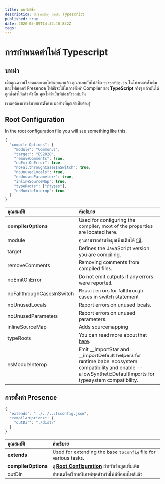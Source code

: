 ```yaml
---
title: หน้าไม่มีชื่อ
description: ตัวช่วยเล็กๆ สำหรับ Typescript
published: true
date: 2020-05-09T14:32:40.832Z
tags:
---
```


# การกำหนดค่าไฟล์ Typescript

## บทนำ

เมื่อคุณดาวน์โหลดและแตกไฟล์ออกมาแล้ว คุณจะพบกับไฟล์ชื่อ  `tsconfig.js` ในโฟลเดอร์ดั้งเดิมและโฟลเดอร์ Presence ไฟล์นี้จะใช้ในการตั้งค่า Complier ของ **TypeScript** จริงๆ แล้วมันได้ถูกตั้งค่าไว้แล้ว ดังนั้น คุณไม่จำเป็นที่ต้องกังวลกับมัน

เราแค่ต้องการอธิบายการตั้งค่าบางอย่างที่คุณจำเป็นต้องรู้

## Root Configuration

In the root configuration file you will see something like this.

```javascript
{
  "compilerOptions": {
    "module": "CommonJS",
    "target": "ES2020",
    "removeComments": true,
    "noEmitOnError": true,
    "noFallthroughCasesInSwitch": true,
    "noUnusedLocals": true,
    "noUnusedParameters": true,
    "inlineSourceMap": true,
    "typeRoots": ["@types"],
    "esModuleInterop": true
  }
}
```

| คุณสมบัติ                  | คำอธิบาย                                                                                                                                                            |
|:-------------------------- |:------------------------------------------------------------------------------------------------------------------------------------------------------------------- |
| **compilerOptions**        | Used for configuring the compiler, most of the properties are located here.                                                                                         |
| module                     | คุณสามารถอ่านข้อมูลเพิ่มเติมได้ [ที่นี่](https://www.typescriptlang.org/docs/handbook/modules.html).                                                                |
| target                     | Defines the JavaScript version you are compiling.                                                                                                                   |
| removeComments             | Removing comments from compiled files.                                                                                                                              |
| noEmitOnError              | Do not emit outputs if any errors were reported.                                                                                                                    |
| noFallthroughCasesInSwitch | Report errors for fallthrough cases in switch statement.                                                                                                            |
| noUnusedLocals             | Report errors on unused locals.                                                                                                                                     |
| noUnusedParameters         | Report errors on unused parameters.                                                                                                                                 |
| inlineSourceMap            | Adds sourcemapping                                                                                                                                                  |
| typeRoots                  | You can read more about that [here](https://www.typescriptlang.org/docs/handbook/tsconfig-json.html#types-typeroots-and-types).                                     |
| esModuleInterop            | Emit __importStar and __importDefault helpers for runtime babel ecosystem compatibility and enable --allowSyntheticDefaultImports for typesystem compatibility. |

## การตั้งค่า Presence

```javascript
{
  "extends": "../../../tsconfig.json",
  "compilerOptions": {
    "outDir": "./dist/"
  }
}
```

| คุณสมบัติ           | คำอธิบาย                                                                                     |
|:------------------- |:-------------------------------------------------------------------------------------------- |
| **extends**         | Used for extending the base `tsconfig` file for various tasks.                               |
| **compilerOptions** | ดู [**Root Configuration**](/dev/presence/tsconfig#root-configuration) สำหรับข้อมูลเพิ่มเติม |
| outDir              | กำหนดไดเร็กทอรีเอาต์พุตสำหรับไฟล์ที่คอมไพล์แล้ว                                              |

